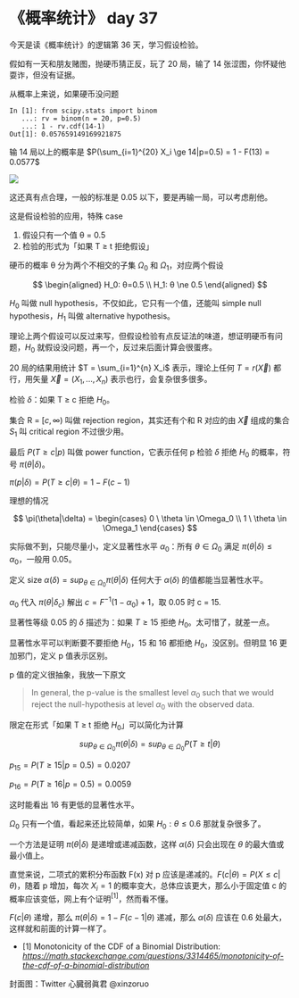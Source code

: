 # 《概率统计》 day 37

今天是读《概率统计》的逻辑第 36 天，学习假设检验。

假如有一天和朋友赌图，抛硬币猜正反，玩了 20 局，输了 14 张涩图，你怀疑他耍诈，但没有证据。

从概率上来说，如果硬币没问题

```
In [1]: from scipy.stats import binom
   ...: rv = binom(n = 20, p=0.5)
   ...: 1 - rv.cdf(14-1)
Out[1]: 0.057659149169921875
```

输 14 局以上的概率是 $P(\sum_{i=1}^{20} X_i \ge 14|p=0.5) = 1 - F(13) = 0.0577$

![](https://files.mdnice.com/user/18103/b5d8defd-7bf3-4cc7-9233-b1ad5b4e24bf.png)

这还真有点合理，一般的标准是 0.05 以下，要是再输一局，可以考虑削他。

这是假设检验的应用，特殊 case

1. 假设只有一个值 θ = 0.5
2. 检验的形式为「如果 T ≥ t 拒绝假设」

硬币的概率 θ 分为两个不相交的子集 $\Omega_0$ 和 $\Omega_1$，对应两个假设

$$
\begin{aligned}
H_0: θ=0.5 \\
H_1: θ \ne 0.5
\end{aligned}
$$

$H_0$ 叫做 null hypothesis，不仅如此，它只有一个值，还能叫 simple null hypothesis，$H_1$ 叫做 alternative hypothesis。

理论上两个假设可以反过来写，但假设检验有点反证法的味道，想证明硬币有问题，$H_0$ 就假设没问题，再一个，反过来后面计算会很蛋疼。

20 局的结果用统计 $T = \sum_{i=1}^{n} X_i$ 表示，理论上任何 $T = r(\vec{X})$ 都行，用矢量 $\vec{X} = (X_1, ..., X_n)$ 表示也行，会复杂很多很多。

检验 $\delta$：如果 T ≥ c 拒绝 $H_0$。

集合 R = $[c, \infty)$ 叫做 rejection region，其实还有个和 R 对应的由 $\vec{X}$ 组成的集合 $S_1$ 叫 critical region 不过很少用。

最后 $P(T \ge c|p)$ 叫做 power function，它表示任何 p 检验 $\delta$ 拒绝 $H_0$ 的概率，符号 $\pi(\theta|\delta)$。

$\pi(p|\delta) = P(T \ge c|θ) = 1 - F(c-1)$

理想的情况

$$
\pi(\theta|\delta) =
\begin{cases}
0 \ \theta \in \Omega_0 \\
1 \ \theta \in \Omega_1
\end{cases}
$$

实际做不到，只能尽量小，定义显著性水平 $\alpha_0$：所有 $\theta \in \Omega_0$ 满足 $\pi(\theta|\delta) \le \alpha_0$，一般用 0.05。

定义 size $\alpha(\delta) = sup_{\theta \in \Omega_0} \pi(\theta|\delta)$ 任何大于 $\alpha(\delta)$ 的值都能当显著性水平。

$\alpha_0$ 代入 $\pi(θ|\delta_c)$ 解出 $c = F^{-1}(1-\alpha_0) + 1$，取 0.05 时 c = 15.

显著性等级 0.05 的 $\delta$ 描述为：如果 $T \ge 15$ 拒绝 $H_0$。太可惜了，就差一点。

显著性水平可以判断要不要拒绝 $H_0$，15 和 16 都拒绝 $H_0$，没区别。但明显 16 更加邪门，定义 p 值表示区别。

p 值的定义很抽象，我放一下原文

> In general, the p-value is the smallest level $α_0$ such that we would reject the null-hypothesis at level $α_0$ with the observed data.

限定在形式「如果 T ≥ t 拒绝 $H_0$」可以简化为计算

$$
sup_{\theta \in \Omega_0} \pi(\theta|\delta) = sup_{\theta \in \Omega_0} P(T \ge t|\theta)
$$

$p_{15} = P(T \ge 15|p=0.5) = 0.0207$

$p_{16} = P(T \ge 16 | p=0.5) = 0.0059$

这时能看出 16 有更低的显著性水平。

<!--  -->

$\Omega_0$ 只有一个值，看起来还比较简单，如果 $H_0: \theta \le 0.6$ 那就复杂很多了。

一个方法是证明 $\pi(\theta|\delta)$ 是递增或递减函数，这样 $\alpha(\delta)$ 只会出现在 $\theta$ 的最大值或最小值上。

直觉来说，二项式的累积分布函数 F(x) 对 p 应该是递减的。$F(c|\theta) = P(X ≤ c|\theta)$，随着 p 增加，每次 $X_i = 1$ 的概率变大，总体应该更大，那么小于固定值 c 的概率应该变低，网上有个证明$^{[1]}$，然而看不懂。

$F(c|\theta)$ 递增，那么 $\pi(\theta|\delta) = 1 - F(c-1|\theta)$ 递减，那么 $\alpha(\delta)$ 应该在 0.6 处最大，这样就和前面的计算一样了。

- [1] Monotonicity of the CDF of a Binomial Distribution: *https://math.stackexchange.com/questions/3314465/monotonicity-of-the-cdf-of-a-binomial-distribution*

封面图：Twitter 心臓弱眞君 @xinzoruo